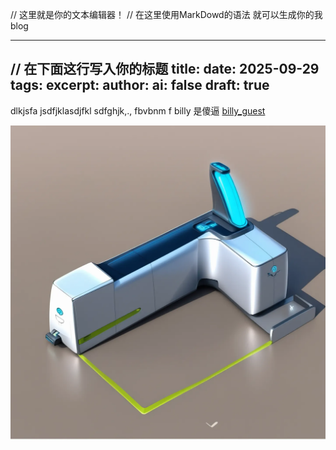 // 这里就是你的文本编辑器！
// 在这里使用MarkDowd的语法 就可以生成你的我blog

---
// 在下面这行写入你的标题
title: 
date: 2025-09-29
tags: 
excerpt: 
author: 
ai: false
draft: true
---
dlkjsfa jsdfjklasdjfkl sdfghjk,., fbvbnm f   billy 是傻逼
[billy_guest](?id=post/billy_guest/main_en.md)

![1](assets/1-mg4vcrnx-eaiz.png)

